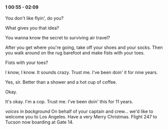#### 1 00:55 - 02:09


You don't like flyin', do you?

What gives you that idea?

You wanna know the secret to surviving air travel?

After you get where you're going, take off your shoes and your socks.
Then you walk around on the rug barefoot and make fists with your toes.

Fists with your toes?

I know, I know. It sounds crazy.
Trust me. I've been doin' it for nine years.

Yes, sir. Better than a shower and a hot cup of coffee.

Okay.

It's okay. I'm a cop.
Trust me. I've been doin' this for 11 years.

*voices in background*
On behalf of your captain and crew...
we'd like to welcome you to Los Angeles.
Have a very Merry Christmas.
Flight 247 to Tucson now boarding at Gate 14.

